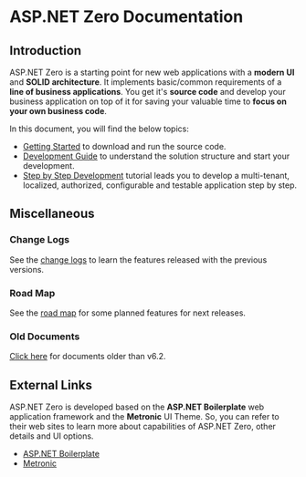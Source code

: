 # ASP.NET Zero Documentation

## Introduction

ASP.NET Zero is a starting point for new web applications with a **modern UI** and **SOLID architecture**. It implements basic/common requirements of a **line of business applications**. You get it's **source code** and develop your business application on top of it for saving your valuable time to **focus on your own business code**.

In this document, you will find the below topics:

* [Getting Started](Getting-Started-Mvc-Angularjs.md) to download and run the source code.
* [Development Guide](Development-Guide-Mvc-Angularjs.md) to understand the solution structure and start your development.
* [Step by Step Development](Developing-Step-By-Step-Mvc-Angularjs.md) tutorial leads you to develop a multi-tenant, localized, authorized, configurable and testable application step by step.

## Miscellaneous

### Change Logs

See the [change logs](Change-Logs.md) to learn the features released with the previous versions.

### Road Map

See the [road map](Road-Map.md) for some planned features for next releases.

### Old Documents

[Click here](Old-Documents.md) for documents older than v6.2.

## External Links

ASP.NET Zero is developed based on the **ASP.NET Boilerplate** web application framework and the **Metronic** UI Theme. So, you can refer to their web sites to learn more about capabilities of ASP.NET Zero, other details and UI options.

- [ASP.NET Boilerplate](https://aspnetboilerplate.com/Pages/Documents)
- [Metronic](http://www.keenthemes.com/preview/metronic/)